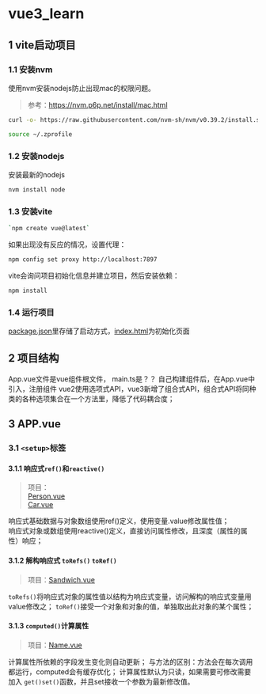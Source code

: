# vue3_learn
## 1 vite启动项目
### 1.1 安装nvm
使用nvm安装nodejs防止出现mac的权限问题。  
> 参考：https://nvm.p6p.net/install/mac.html
```sh
curl -o- https://raw.githubusercontent.com/nvm-sh/nvm/v0.39.2/install.sh | bash
```
```sh
source ~/.zprofile
```
### 1.2 安装nodejs  
安装最新的nodejs
```sh
nvm install node
```
### 1.3 安装vite
```sh
`npm create vue@latest`
```
如果出现没有反应的情况，设置代理： 
```sh
npm config set proxy http://localhost:7897
```
vite会询问项目初始化信息并建立项目，然后安装依赖： 
```sh
npm install
```
### 1.4 运行项目
[package.json](vue-project%2Fpackage.json)里存储了启动方式，[index.html](vue-project%2Findex.html)为初始化页面

## 2 项目结构
App.vue文件是vue组件根文件，
main.ts是？？
自己构建组件后，在App.vue中引入，注册组件
vue2使用选项式API，vue3新增了组合式API，组合式API将同种类的各种选项集合在一个方法里，降低了代码耦合度；
## 3 APP.vue
### 3.1 `<setup>`标签
#### 3.1.1 响应式`ref()`和`reactive()`
> 项目：  
> [Person.vue](src%2Fcomponents%2FPerson.vue)  
> [Car.vue](src%2Fcomponents%2FCar.vue)

响应式基础数据与对象数组使用ref()定义，使用变量.value修改属性值；  
响应式对象或数组使用reactive()定义，直接访问属性修改，且深度（属性的属性）响应；
#### 3.1.2 解构响应式 `toRefs()`  `toRef()`
> 项目：[Sandwich.vue](src%2Fcomponents%2FSandwich.vue)

`toRefs()`将响应式对象的属性值以结构为响应式变量，访问解构的响应式变量用value修改之；
`toRef()`接受一个对象和对象的值，单独取出此对象的某个属性；

#### 3.1.3 `computed()`计算属性
> 项目：[Name.vue](src%2Fcomponents%2FName.vue)

计算属性所依赖的字段发生变化则自动更新；
与方法的区别：方法会在每次调用都运行，computed会有缓存优化；
计算属性默认为只读，如果需要可修改需要加入 `get()set()`函数，并且set接收一个参数为最新修改值。